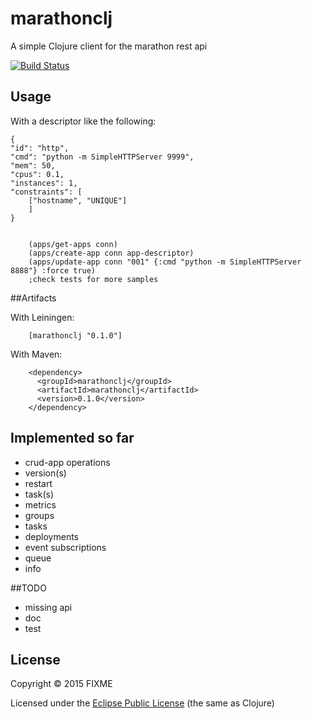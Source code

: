 # marathonclj

A simple Clojure client for the marathon rest api

[![Build Status](https://travis-ci.org/codemomentum/marathonclj.png)](https://travis-ci.org/codemomentum/marathonclj.png)

## Usage

With a descriptor like the following:

    {
    "id": "http",
    "cmd": "python -m SimpleHTTPServer 9999",
    "mem": 50,
    "cpus": 0.1,
    "instances": 1,
    "constraints": [
        ["hostname", "UNIQUE"]
        ]
    }


        (apps/get-apps conn)
        (apps/create-app conn app-descriptor)
        (apps/update-app conn "001" {:cmd "python -m SimpleHTTPServer 8888"} :force true)
        ;check tests for more samples

##Artifacts


With Leiningen:

        [marathonclj "0.1.0"]

With Maven:

        <dependency>
          <groupId>marathonclj</groupId>
          <artifactId>marathonclj</artifactId>
          <version>0.1.0</version>
        </dependency>


## Implemented so far

+ crud-app operations
+ version(s)
+ restart
+ task(s)
+ metrics
+ groups
+ tasks
+ deployments
+ event subscriptions
+ queue
+ info

##TODO
+ missing api
+ doc
+ test


## License

Copyright © 2015 FIXME

Licensed under the [Eclipse Public License](http://www.eclipse.org/legal/epl-v10.html) (the same as Clojure)
